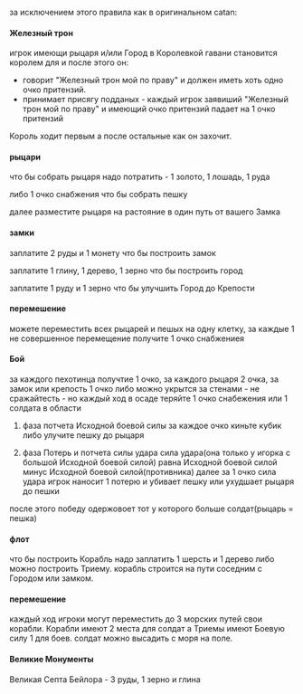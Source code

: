 за исключением этого правила как в оригинальном catan:

#### Железный трон

игрок имеющи рыцаря и/или Город в Королевкой гавани становится королем для и после этого он:

- говорит "Железный трон мой по праву" и должен иметь хоть одно очко притензий.
- принимает присягу подданых - каждый игрок заявиший "Железный трон мой по праву" и имеющий очко притензий падает на 1 очко притензий

Король ходит первым а после остальные как он захочит.

#### рыцари

что бы собрать рыцаря надо потратить - 1 золото, 1 лошадь, 1 руда

либо 1 очко снабжения что бы собрать пешку

далее разместите рыцаря на растояние в один путь от вашего Замка

#### замки

заплатите 2 руды и 1 монету что бы построить замок

заплатите 1 глину, 1 дерево, 1 зерно что бы построить город

заплатите 1 руду и 1 зерно что бы улучшить Город до Крепости

#### перемешение

можете переместить всех рыцарей и пешых на одну клетку, за каждые 1 не совершенное перемещение получите 1 очко снабжениея

#### Бой

за каждого пехотинца получтие 1 очко, за каждого рыцаря 2 очка, за замок или крепость 1 очко либо можно укрытся за стенами - не сражайтесть - но каждый ход в осаде теряйте 1 очко снабежения или 1 солдата в области

1. фаза потчета Исходной боевой силы
   за каждое очко киньте кубик либо улучите пешку до рыцаря

2. фаза Потерь и потчета силы удара
   сила удара(она только у игорка с большой Исходной боевой силой) равна Исходной боевой силой минус Исходной боевой силой(противника)
   далее за 1 очко сила удара игрок наносит 1 потерю и убивает пешку или ухудшает рыцаря до пешки

после этого победу одержовоет тот у которого больше солдат(рыцарь = пешка)

#### флот

что бы построить Корабль надо заплатить 1 шерсть и 1 дерево либо можно построить Триему. корабль строится на пути соседним с Городом или замком.

#### перемешение

каждый ход игроки могут переместить до 3 морских путей свои корабли. Корабли имеют 2 места для солдат а Триемы имеют Боевую силу 1 для боев. солдат можно высадить с моря на поле.

#### Великие Монументы

Великая Септа Бейлора - 3 руды, 1 зерно и глина
